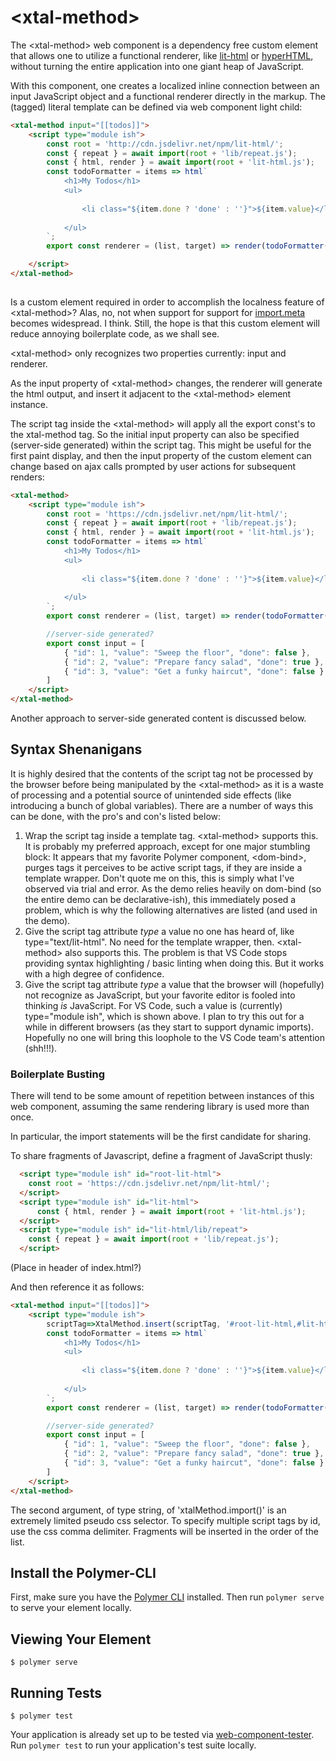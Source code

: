 # \<xtal-method\>

The \<xtal-method\> web component is a dependency free custom element that allows one to utilize a functional renderer, like [lit-html](https://alligator.io/web-components/lit-html/) or [hyperHTML](https://medium.com/@WebReflection/hyperhtml-a-virtual-dom-alternative-279db455ee0e), without turning the entire application into one giant heap of JavaScript.  

With this component, one creates a localized inline connection between an input JavaScript object and a functional renderer directly in the markup.  The (tagged) literal template can be defined via web component light child:

```html
<xtal-method input="[[todos]]">
    <script type="module ish">
        const root = 'http://cdn.jsdelivr.net/npm/lit-html/';
        const { repeat } = await import(root + 'lib/repeat.js');
        const { html, render } = await import(root + 'lit-html.js');
        const todoFormatter = items => html`
            <h1>My Todos</h1>
            <ul>
                                                                        ${repeat(items, item => item.id,  item => html`
                <li class="${item.done ? 'done' : ''}">${item.value}</li>
                                                                        `)}
            </ul>
        `;
        export const renderer = (list, target) => render(todoFormatter(list), target);

    </script>
</xtal-method>
                
```

Is a custom element required in order to accomplish the localness feature of \<xtal-method\>?  Alas, no, not when support for support for [import.meta](http://2ality.com/2017/11/import-meta.html) becomes widespread.  I think.  Still, the hope is that this custom element will reduce annoying boilerplate code, as we shall see.

\<xtal-method\> only recognizes two properties currently:  input and renderer.

As the input property of \<xtal-method\> changes, the renderer will generate the html output, and insert it adjacent to the \<xtal-method\> element instance.

The script tag inside the \<xtal-method\> will apply all the export const's to the xtal-method tag.  So the initial input property can also be specified  (server-side generated)  within the script tag.  This might be useful for the first paint display, and then the input property of the custom element can change based on ajax calls prompted by user actions for subsequent renders:

```html
<xtal-method>
    <script type="module ish">
        const root = 'https://cdn.jsdelivr.net/npm/lit-html/';
        const { repeat } = await import(root + 'lib/repeat.js');
        const { html, render } = await import(root + 'lit-html.js');
        const todoFormatter = items => html`
            <h1>My Todos</h1>
            <ul>
                                                                        ${repeat(items, item => item.id,  item => html`
                <li class="${item.done ? 'done' : ''}">${item.value}</li>
                                                                        `)}
            </ul>
        `;
        export const renderer = (list, target) => render(todoFormatter(list), target);

        //server-side generated?
        export const input = [
            { "id": 1, "value": "Sweep the floor", "done": false },
            { "id": 2, "value": "Prepare fancy salad", "done": true },
            { "id": 3, "value": "Get a funky haircut", "done": false }
        ]
    </script>
</xtal-method>
```

Another approach to server-side generated content is discussed below.

## Syntax Shenanigans

It is highly desired that the contents of the script tag not be processed by the browser before being manipulated by the \<xtal-method\> as it is a waste of processing and a potential source of unintended side effects (like introducing a bunch of global variables).  There are a number of ways this can be done, with the pro's and con's listed below:

1. Wrap the script tag inside a template tag.  \<xtal-method\> supports this.  It is probably my preferred approach, except for one major stumbling block:  It appears that my favorite Polymer component, \<dom-bind\>, purges tags it perceives to be active script tags, if they are inside a template wrapper.  Don't quote me on this, this is simply what I've observed via trial and error.  As the demo relies heavily on dom-bind (so the entire demo can be declarative-ish), this immediately posed a problem, which is why the following alternatives are listed (and used in the demo).
2. Give the script tag attribute *type* a value no one has heard of, like type="text/lit-html".  No need for the template wrapper, then.  \<xtal-method\> also supports this. The problem is that VS Code stops providing syntax highlighting / basic linting when doing this.  But it works with a high degree of confidence.
3. Give the script tag attribute *type* a value that the browser will (hopefully) not recognize as JavaScript, but your favorite editor is fooled into thinking *is* JavaScript.  For VS Code, such a value is (currently) type="module ish", which is shown above. I plan to try this out for a while in different browsers (as they start to support dynamic imports).  Hopefully no one will bring this loophole to the VS Code team's attention (shh!!!).

### Boilerplate Busting

There will tend to be some amount of repetition between instances of this web component, assuming the same rendering library is used more than once.

In particular, the import statements will be the first candidate for sharing.

To share fragments of Javascript, define a fragment of JavaScript thusly:

```html
  <script type="module ish" id="root-lit-html">
    const root = 'https://cdn.jsdelivr.net/npm/lit-html/';
  </script>
  <script type="module ish" id="lit-html">
      const { html, render } = await import(root + 'lit-html.js');
  </script>
  <script type="module ish" id="lit-html/lib/repeat">
    const { repeat } = await import(root + 'lib/repeat.js');
  </script>
```

(Place in header of index.html?)

And then reference it as follows:

```html
<xtal-method input="[[todos]]">
    <script type="module ish">
        scriptTag=>XtalMethod.insert(scriptTag, '#root-lit-html,#lit-html,#lit-html/lib/repeat'); //https://github.com/mishoo/UglifyJS2/issues/671
        const todoFormatter = items => html`
            <h1>My Todos</h1>
            <ul>
                                                                        ${repeat(items, item => item.id,  item => html`
                <li class="${item.done ? 'done' : ''}">${item.value}</li>
                                                                        `)}
            </ul>
        `;
        export const renderer = (list, target) => render(todoFormatter(list), target);

        //server-side generated?
        export const input = [
            { "id": 1, "value": "Sweep the floor", "done": false },
            { "id": 2, "value": "Prepare fancy salad", "done": true },
            { "id": 3, "value": "Get a funky haircut", "done": false }
        ]
    </script>
</xtal-method>
```

The second argument, of type string, of 'xtalMethod.import()' is an extremely limited pseudo css selector.  To specify multiple script tags by id, use the css comma delimiter.  Fragments will be inserted in the order of the list.

## Install the Polymer-CLI

First, make sure you have the [Polymer CLI](https://www.npmjs.com/package/polymer-cli) installed. Then run `polymer serve` to serve your element locally.

## Viewing Your Element

```
$ polymer serve
```

## Running Tests

```
$ polymer test
```

Your application is already set up to be tested via [web-component-tester](https://github.com/Polymer/web-component-tester). Run `polymer test` to run your application's test suite locally.

